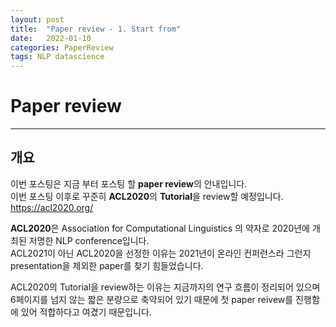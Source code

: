```yaml
---
layout: post
title:  "Paper review - 1. Start from"
date:   2022-01-10
categories: PaperReview
tags: NLP datascience
---
```

# Paper review
---

## 개요

이번 포스팅은 지금 부터 포스팅 할 **paper review**의 안내입니다.  
이번 포스팅 이후로 꾸준히 **ACL2020**의 **Tutorial**을 review할 예정입니다.  
<https://acl2020.org/>

**ACL2020**은 Association for Computational Linguistics 의 약자로 2020년에 개최된 저명한 NLP conference입니다.  
ACL2021이 아닌 ACL2020을 선정한 이유는 2021년이 온라인 컨퍼런스라 그런지 presentation을 제외한 paper를 찾기 힘들었습니다.  

ACL2020의 Tutorial을 review하는 이유는 지금까지의 연구 흐름이 정리되어 있으며 6페이지를 넘지 않는 짧은 분량으로 축약되어 있기 때문에 첫 paper reivew를 진행함에 있어 적합하다고 여겼기 때문입니다.
